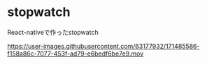 # stopwatch

React-nativeで作ったstopwatch


https://user-images.githubusercontent.com/63177932/171485586-f158a86c-7077-453f-ad79-e6bedf6be7e9.mov

